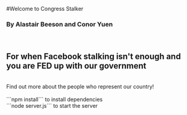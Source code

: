 #Welcome to Congress Stalker
<br>
<h3> By Alastair Beeson and Conor Yuen </h3>
<br>
<h2> For when Facebook stalking isn't enough and you are FED up with our government </h2>
<br>
Find out more about the people who represent our country!
<br>
<br>
```npm install``` to install dependencies
</br>
```node server.js``` to start the server
